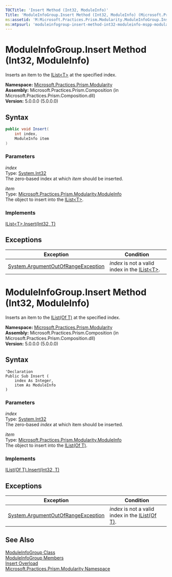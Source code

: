 ```yaml
---
TOCTitle: 'Insert Method (Int32, ModuleInfo)'
Title: 'ModuleInfoGroup.Insert Method (Int32, ModuleInfo) (Microsoft.Practices.Prism.Modularity)'
ms:assetid: 'M:Microsoft.Practices.Prism.Modularity.ModuleInfoGroup.Insert(System.Int32,Microsoft.Practices.Prism.Modularity.ModuleInfo)'
ms:mtpsurl: 'moduleinfogroup-insert-method-int32-moduleinfo-mspp-modularity.md'
---
```


# ModuleInfoGroup.Insert Method (Int32, ModuleInfo)

Inserts an item to the [IList&lt;T&gt;](http://msdn.microsoft.com/en-us/library/5y536ey6) at the specified index.

**Namespace:** [Microsoft.Practices.Prism.Modularity](/patterns-practices/reference/mspp-modularity-namespace)<br/>
**Assembly:** Microsoft.Practices.Prism.Composition (in Microsoft.Practices.Prism.Composition.dll)<br/>
**Version:** 5.0.0.0 (5.0.0.0)

## Syntax

```C#
public void Insert(
	int index,
	ModuleInfo item
)
```

### Parameters

*index*    
Type: [System.Int32](http://msdn.microsoft.com/en-us/library/td2s409d)  
The zero-based index at which *item* should be inserted.

*item*    
Type: [Microsoft.Practices.Prism.Modularity.ModuleInfo](/patterns-practices/reference/moduleinfo-class-mspp-modularity)  
The object to insert into the [IList&lt;T&gt;](http://msdn.microsoft.com/en-us/library/5y536ey6).

### Implements

[IList&lt;T&gt;.Insert(Int32, T)](http://msdn.microsoft.com/en-us/library/8zsfbxz8)

## Exceptions


| Exception                                                                                   | Condition                                                                                                             |
|---------------------------------------------------------------------------------------------|-----------------------------------------------------------------------------------------------------------------------|
| [System.ArgumentOutOfRangeException](http://msdn.microsoft.com/en-us/library/8xt94y6e) | *index* is not a valid index in the [IList&lt;T&gt;](http://msdn.microsoft.com/en-us/library/5y536ey6). |


# ModuleInfoGroup.Insert Method (Int32, ModuleInfo)

Inserts an item to the [IList(Of T)](http://msdn.microsoft.com/en-us/library/5y536ey6) at the specified index.

**Namespace:** [Microsoft.Practices.Prism.Modularity](/patterns-practices/reference/mspp-modularity-namespace)<br/>
**Assembly:** Microsoft.Practices.Prism.Composition (in Microsoft.Practices.Prism.Composition.dll)<br/>
**Version:** 5.0.0.0 (5.0.0.0)

## Syntax

```VB
'Declaration
Public Sub Insert ( 
	index As Integer,
	item As ModuleInfo
)
```

### Parameters

*index*  
Type: [System.Int32](http://msdn.microsoft.com/en-us/library/td2s409d)<br/>
The zero-based *index* at which item should be inserted.

*item*    
Type: [Microsoft.Practices.Prism.Modularity.ModuleInfo](/patterns-practices/reference/moduleinfo-class-mspp-modularity)  
The object to insert into the [IList(Of T)](http://msdn.microsoft.com/en-us/library/5y536ey6).

### Implements

[IList(Of T).Insert(Int32, T)](http://msdn.microsoft.com/en-us/library/8zsfbxz8)

## Exceptions


| Exception                                                                                   | Condition                                                                                                             |
|---------------------------------------------------------------------------------------------|-----------------------------------------------------------------------------------------------------------------------|
| [System.ArgumentOutOfRangeException](http://msdn.microsoft.com/en-us/library/8xt94y6e) | *index* is not a valid index in the [IList(Of T)](http://msdn.microsoft.com/en-us/library/5y536ey6). |




## See Also

[ModuleInfoGroup Class](/patterns-practices/reference/moduleinfogroup-class-mspp-modularity)<br/>
[ModuleInfoGroup Members](/patterns-practices/reference/moduleinfogroup-members-mspp-modularity)<br/>
[Insert Overload](/patterns-practices/reference/moduleinfogroup-insert-method-mspp-modularity)<br/>
[Microsoft.Practices.Prism.Modularity Namespace](/patterns-practices/reference/mspp-modularity-namespace)<br/>